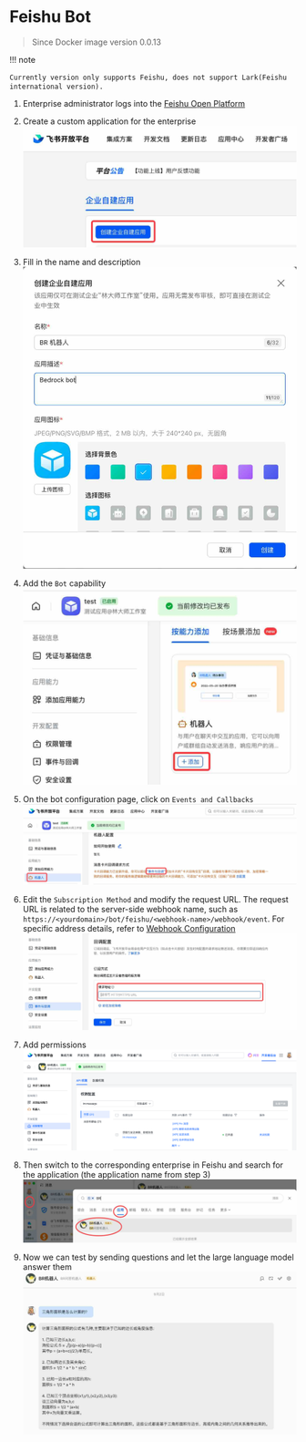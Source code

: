 # Feishu Bot

> Since Docker image version 0.0.13

!!! note

    Currently version only supports Feishu, does not support Lark(Feishu international version).

1. Enterprise administrator logs into the [Feishu Open Platform](https://open.feishu.cn/app/)

2. Create a custom application for the enterprise
![feishu-3.png](attachments/feishu-bot.zh/IMG-feishu-bot.zh.jpg)

3. Fill in the name and description
![feishu-4.png](attachments/feishu-bot.zh/IMG-feishu-bot.zh-1.jpg)

4. Add the `Bot` capability
![feishu-5.png](attachments/feishu-bot.zh/IMG-feishu-bot.zh-2.jpg)

5. On the bot configuration page, click on `Events and Callbacks`
![feishu-6.png](attachments/feishu-bot/IMG-feishu-bot.jpg)

6. Edit the `Subscription Method` and modify the request URL. The request URL is related to the server-side webhook name, such as `https://<yourdomain>/bot/feishu/<webhook-name>/webhook/event`. For specific address details, refer to [Webhook Configuration](management.md#webhook-configuration)
![feishu-7.png](attachments/feishu-bot.zh/IMG-feishu-bot.zh-4.jpg)

7. Add permissions
![IMG-feishu-bot.png](attachments/feishu-bot/IMG-feishu-bot.png)

8. Then switch to the corresponding enterprise in Feishu and search for the application (the application name from step 3)
![feishu-8.png](attachments/feishu-bot.zh/IMG-feishu-bot.zh-5.jpg)

9. Now we can test by sending questions and let the large language model answer them
![feishu-9.png](attachments/feishu-bot.zh/IMG-feishu-bot.zh-6.jpg)
